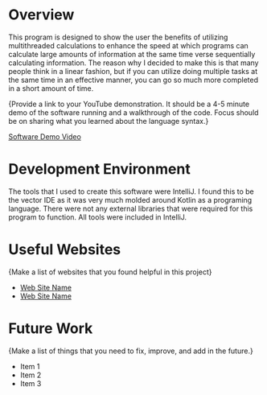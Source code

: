 # Overview

This program is designed to show the user the benefits of utilizing multithreaded calculations to enhance the speed at which programs can calculate large amounts of information at the same time verse sequentially calculating information. The reason why I decided to make this is that many people think in a linear fashion, but if you can utilize doing multiple tasks at the same time in an effective manner, you can go so much more completed in a short amount of time.

{Provide a link to your YouTube demonstration.  It should be a 4-5 minute demo of the software running and a walkthrough of the code.  Focus should be on sharing what you learned about the language syntax.}

[Software Demo Video](http://youtube.link.goes.here)

# Development Environment

The tools that I used to create this software were IntelliJ. I found this to be the vector IDE as it was very much molded around Kotlin as a programing language. There were not any external libraries that were required for this program to function. All tools were included in IntelliJ.

# Useful Websites

{Make a list of websites that you found helpful in this project}
* [Web Site Name](http://url.link.goes.here)
* [Web Site Name](http://url.link.goes.here)

# Future Work

{Make a list of things that you need to fix, improve, and add in the future.}
* Item 1
* Item 2
* Item 3

